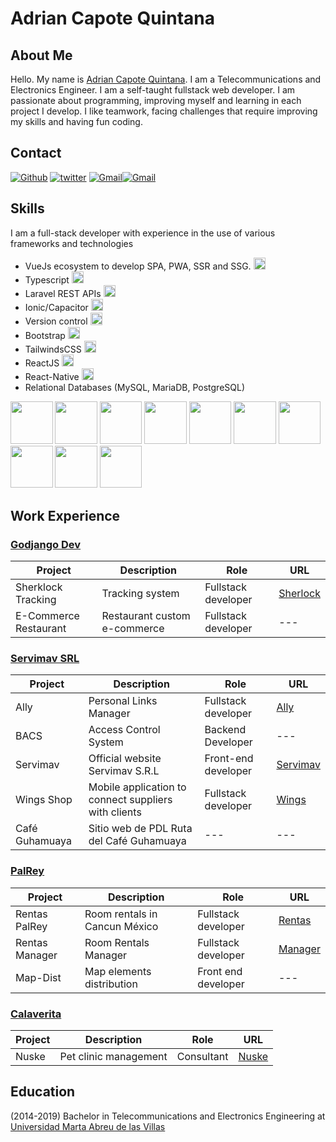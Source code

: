 	
# Adrian Capote Quintana
## About Me

Hello. My name is [Adrian Capote Quintana](https://github.com/AdriCQ/). I am a Telecommunications and Electronics Engineer. I am a self-taught fullstack web developer. I am passionate about programming, improving myself and learning in each project I develop. I like teamwork, facing challenges that require improving my skills and having fun coding.

## Contact

[<img alt="Github" src="https://img.shields.io/badge/GitHub-%2312100E.svg?&style=for-the-badge&logo=Github&logoColor=white" />](https://github.com/AdriCQ) [<img alt="twitter" src="https://img.shields.io/badge/twitter-%231DA1F2.svg?&style=for-the-badge&logo=twitter&logoColor=white" />](https://twitter.com/AdriCQ95) [<img alt="Gmail" src="https://img.shields.io/badge/Gmail-D14836?style=for-the-badge&logo=gmail&logoColor=white" />](mailto:adriancapote95@gmail.com)[<img alt="Gmail" src="https://img.shields.io/badge/Telegram-%231DA1F2.svg?style=for-the-badge&logo=telegram&logoColor=white" />](https://t.me/AdriCQ)


## Skills

I am a full-stack developer with experience in the use of various frameworks and technologies

- VueJs ecosystem to develop SPA, PWA, SSR and SSG. <img alt="vue" style="height:1.2rem" src="https://img.shields.io/static/v1?label=&message=Excelent&color=success" />
- Typescript <img alt="vue" style="height:1.2rem" src="https://img.shields.io/static/v1?label=&message=Excelent&color=success" />
- Laravel REST APIs <img alt="Laravel" style="height:1.2rem" src="https://img.shields.io/static/v1?label=&message=Very Good&color=success" />
- Ionic/Capacitor <img alt="ionic" style="height:1.2rem" src="https://img.shields.io/static/v1?label=&message=Good&color=green" />
- Version control <img alt="git" style="height:1.2rem" src="https://img.shields.io/static/v1?label=&message=Good&color=green" />
- Bootstrap <img alt="Bootstrap" style="height:1.2rem" src="https://img.shields.io/static/v1?label=&message=Good&color=green" />
- TailwindsCSS <img alt="Bootstrap" style="height:1.2rem" src="https://img.shields.io/static/v1?label=&message=Good&color=green" />
- ReactJS  <img alt="react" style="height:1.2rem" src="https://img.shields.io/static/v1?label=&message=Normal&color=yellow" />
- React-Native  <img alt="react" style="height:1.2rem" src="https://img.shields.io/static/v1?label=&message=Learning&color=yellow" />
- Relational Databases (MySQL, MariaDB, PostgreSQL)

<p>
  <img src="https://www.vectorlogo.zone/logos/vuejs/vuejs-icon.svg" width="67.5px" />
  <img src="https://www.vectorlogo.zone/logos/laravel/laravel-icon.svg" width="67.5px" />
  <img src="https://www.vectorlogo.zone/logos/nuxtjs/nuxtjs-icon.svg" width="67.5px" />
  <img src="https://www.vectorlogo.zone/logos/git-scm/git-scm-icon.svg" width="67.5px" />
  <img src="https://www.vectorlogo.zone/logos/getbootstrap/getbootstrap-icon.svg" width="67.5px" />
  <img src="https://www.vectorlogo.zone/logos/tailwindcss/tailwindcss-icon.svg" width="67.5px" />
  <img src="https://www.vectorlogo.zone/logos/mysql/mysql-official.svg" width="67.5px" />
  <img src="https://www.vectorlogo.zone/logos/php/php-icon.svg" width="67.5px" />
  <img src="https://www.vectorlogo.zone/logos/javascript/javascript-icon.svg" width="67.5px" />
  <img src="https://www.vectorlogo.zone/logos/typescriptlang/typescriptlang-icon.svg" width="67.5px" />
</p>


## Work Experience

### [Godjango Dev](https://www.godjango.dev/)

Project | Description | Role | URL 
-------------- | ----------------- | -------------------- | -------------- 
Sherklock Tracking  | Tracking system | Fullstack developer | [Sherlock](https://godjango.servimav.com)
E-Commerce Restaurant | Restaurant custom e-commerce | Fullstack developer | ---

### [Servimav SRL](https://www.servimav.com)
Project | Description | Role | URL 
-------------- | ----------------- | -------------------- | -------------- 
Ally | Personal Links Manager | Fullstack developer | [Ally](https://ally.servimav.com)
BACS | Access Control System | Backend Developer |  ---
Servimav | Official website Servimav S.R.L | Front-end developer | [Servimav](https://www.servimav.com)
Wings Shop | Mobile application to connect suppliers with clients | Fullstack developer | [Wings](https://wings.servimav.com)
Café Guhamuaya | Sitio web de PDL Ruta del Café Guhamuaya |  --- |  ---

### [PalRey](https://mis-rentas.palrey.com)
Project | Description | Role | URL 
-------------- | ----------------- | -------------------- | --------------
Rentas PalRey | Room rentals in Cancun México | Fullstack developer | [Rentas](https://rentas.palrey.com)
Rentas Manager | Room Rentals Manager | Fullstack developer | [Manager](https://mis-rentas.palrey.com)
Map-Dist | Map elements distribution | Front end developer | ---

### [Calaverita](https://calaverita.tech)
Project | Description | Role | URL 
-------------- | ----------------- | -------------------- | --------------
Nuske | Pet clinic management | Consultant | [Nuske](https://nuske.terio.xyz)

## Education

(2014-2019) Bachelor in Telecommunications and Electronics Engineering at [Universidad Marta Abreu de las Villas](https://uclv.cu)